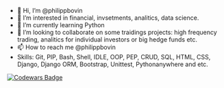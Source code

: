 - 👋 Hi, I’m @philippbovin
- 👀 I’m interested in financial, invsetments, analitics, data science.
- 🌱 I’m currently learning Python
- 💞️ I’m looking to collaborate on some traidings projects: high frequency trading, analitics for individual investors or big hedge funds etc.
- 📫 How to reach me @philippbovin
- Skills:
    Git, PIP, Bash, Shell, IDLE, OOP, PEP, CRUD,
    SQL, HTML, CSS, Django, Django ORM, Bootstrap,
    Unittest, Pythonanywhere and etc.
    
[![Codewars Badge](https://www.codewars.com/users/philippbovin/badges/medium)](https://www.codewars.com/users/philippbovin)

<!---
philippbovin/philippbovin is a ✨ special ✨ repository because its `README.md` (this file) appears on your GitHub profile.
You can click the Preview link to take a look at your changes.
--->
